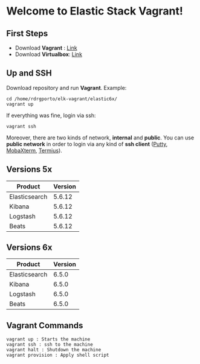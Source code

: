 # Welcome to Elastic Stack Vagrant!

## First Steps

 - Download **Vagrant** : [Link](https://www.vagrantup.com/downloads.html)
 - Download **Virtualbox**: [Link](https://www.virtualbox.org/wiki/Downloads)

## Up and SSH

Download repository and run **Vagrant**. Example:

    cd /home/rdrgporto/elk-vagrant/elastic6x/
    vagrant up

If everything was fine, login via ssh:

    vagrant ssh

Moreover, there are two kinds of network, **internal** and **public**. You can use **public network** in order to login via any kind of **ssh client** ([Putty](https://www.putty.org/), [MobaXterm](https://mobaxterm.mobatek.net/), [Termius](https://www.termius.com/)).

## Versions 5x

| Product | Version |
|--|--|
| Elasticsearch |  5.6.12 |
| Kibana |  5.6.12 |
| Logstash |  5.6.12 |
| Beats |  5.6.12 |

## Versions 6x

| Product | Version |
|--|--|
| Elasticsearch |  6.5.0 |
| Kibana |  6.5.0 |
| Logstash |  6.5.0 |
| Beats |  6.5.0 |

## Vagrant Commands

    vagrant up : Starts the machine
    vagrant ssh : ssh to the machine
    vagrant halt : Shutdown the machine
    vagrant provision : Apply shell script
